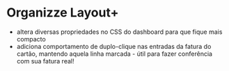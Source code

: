 Organizze Layout+
=================

- altera diversas propriedades no CSS do dashboard para que fique mais compacto
- adiciona comportamento de duplo-clique nas entradas da fatura do cartão, mantendo aquela linha marcada - útil para fazer conferência com sua fatura real!
